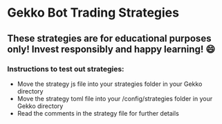 # Gekko Bot Trading Strategies
## These strategies are for educational purposes only! Invest responsibly and happy learning! :smile:
### Instructions to test out strategies:
-  Move the strategy js file into your strategies folder in your Gekko directory
-  Move the strategy toml file into your /config/strategies folder in your Gekko directory
-  Read the comments in the strategy file for further details
